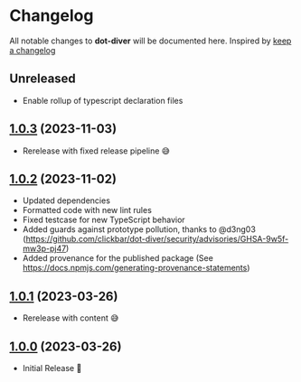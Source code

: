 # Changelog

All notable changes to **dot-diver** will be documented here. Inspired by [keep a changelog](https://keepachangelog.com/en/1.0.0/)

## Unreleased

- Enable rollup of typescript declaration files

## [1.0.3](https://github.com/clickbar/dot-diver/tree/1.0.3) (2023-11-03)

- Rerelease with fixed release pipeline 😅

## [1.0.2](https://github.com/clickbar/dot-diver/tree/1.0.2) (2023-11-02)

- Updated dependencies
- Formatted code with new lint rules
- Fixed testcase for new TypeScript behavior
- Added guards against prototype pollution, thanks to @d3ng03 (<https://github.com/clickbar/dot-diver/security/advisories/GHSA-9w5f-mw3p-pj47>)
- Added provenance for the published package (See <https://docs.npmjs.com/generating-provenance-statements>)

## [1.0.1](https://github.com/clickbar/dot-diver/tree/1.0.1) (2023-03-26)

- Rerelease with content 😅

## [1.0.0](https://github.com/clickbar/dot-diver/tree/1.0.0) (2023-03-26)

- Initial Release 🎉
